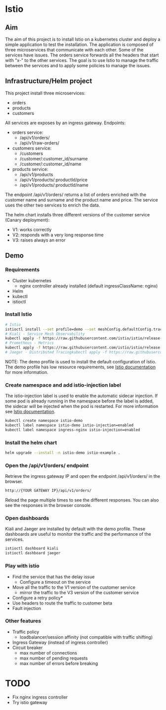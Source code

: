 # Istio

## Aim

The aim of this project is to install Istio on a kubernetes cluster and deploy a simple application to test the
installation.
The application is composed of three microservices that communicate with each other. Some of the services have issues.
The orders service forwards all the headers that start with "x-" to the other services.
The goal is to use Istio to manage the traffic between the services and to apply some policies to manage the issues.

## Infrastructure/Helm project

This project install three microservices:

- orders
- products
- customers

All services are exposes by an ingress gateway. Endpoints:

- orders service:
    - /api/v1/orders/
    - /api/v1/raw-orders/
- customers service:
    - /customers
    - /customer/:customer_id/surname
    - /customer/:customer_id/name
- products service:
    - /api/v1/products
    - /api/v1/products/:productId/price
    - /api/v1/products/:productId/name

The endpoint /api/v1/orders/ returns a list of orders enriched with the customer name and surname and the product name
and price.
The service uses the other two services to enrich the data.

The helm chart installs three different versions of the customer service (Canary deployment):

- V1: works correctly
- V2: responds with a very long response time
- V3: raises always an error

## Demo

### Requirements

- Cluster kubernetes
    - nginx controller already installed (default ingressClassName: nginx)
- Helm
- kubectl
- istioctl

### Install Istio

```bash
# Istio
istioctl install --set profile=demo --set meshConfig.defaultConfig.tracing.zipkin.address="jaeger-collector.istio-system:9411"
# Kiali - Service Mesh Observability
kubectl apply -f https://raw.githubusercontent.com/istio/istio/release-1.23/samples/addons/kiali.yaml
# Prometheus - Metrics
kubectl apply -f https://raw.githubusercontent.com/istio/istio/release-1.23/samples/addons/prometheus.yaml
# Jaeger - Distributed Tracingkubectl apply -f https://raw.githubusercontent.com/istio/istio/release-1.23/samples/addons/jaeger.yaml

```

NOTE: The demo profile is used to install the default configuration of Istio. The demo profile has low resource
requirements, see [Istio documentation](https://istio.io/latest/docs/setup/additional-setup/config-profiles/) for more
information.

### Create namespace and add istio-injection label

The istio-injection label is used to enable the automatic sidecar injection.
If some pod is already running in the namespace before the label is added, the sidecar will be injected when the pod is
restarted.
For more information see [Istio documentation](https://istio.io/latest/docs/setup/install/istioctl/).

```bash
kubectl create namespace istio-demo
kubectl label namespace istio-demo istio-injection=enabled
kubectl label namespace ingress-nginx istio-injection=enabled 
```

### Install the helm chart

```bash
helm upgrade --install -n istio-demo istio-example .
```

### Open the /api/v1/orders/ endpoint

Retrieve the ingress gateway IP and open the endpoint /api/v1/orders/ in the browser.

```bash
http://{YOUR GATEWAY IP}/api/v1/orders/
```

Reload the page multiple times to see the different responses. You can also see the responses in the browser console.

### Open dashboards

Kiali and Jaeger are installed by default with the demo profile. These dashboards are useful to monitor the traffic and
the performance of the services.

```bash
istioctl dashboard kiali
istioctl dashboard jaeger
```

### Play with istio

- Find the service that has the delay issue
    - Configure a timeout on the service
- Move all the traffic to the V1 version of the customer service
  - mirror the traffic to the V3 version of the customer service
- Configure a retry policy*
- Use headers to route the traffic to customer beta
- Fault injection


### Other features
- Traffic policy
  - loadbalancer/session affinity (not compatible with traffic shifting)
- Ingress Gateway (instead of ingress controller)
- Circuit breaker
  -  max number of connections
  -  max number of pending requests
  -  max number of errors before breaking

# TODO
- Fix nginx ingress controller
- Try istio gateway

  